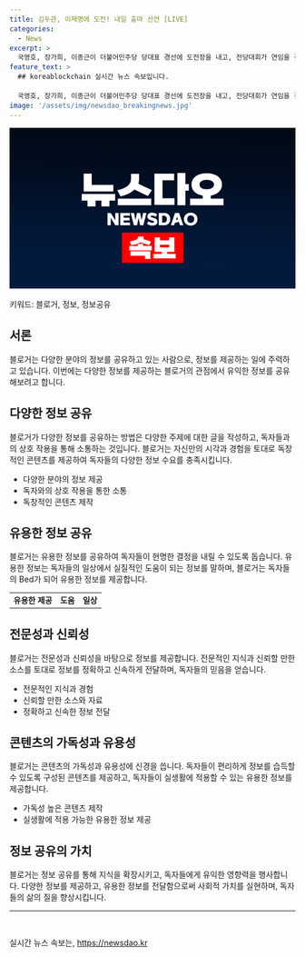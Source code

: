 ```yaml
---
title: 김두관, 이재명에 도전! 내일 출마 선언 [LIVE]
categories:
  - News
excerpt: >
  국영호, 장가희, 이종근이 더불어민주당 당대표 경선에 도전장을 내고, 전당대회가 연임을 결정하면서 당 내부 양상이 긴장되고 있는 가운데, 이재명과 김두관의 경합이 예상되는 가운데 누가 최종적인 당 대표가 될지에 대한 관심이 뜨겁다.
feature_text: >
  ## koreablockchain 실시간 뉴스 속보입니다.

  국영호, 장가희, 이종근이 더불어민주당 당대표 경선에 도전장을 내고, 전당대회가 연임을 결정하면서 당 내부 양상이 긴장되고 있는 가운데, 이재명과 김두관의 경합이 예상되는 가운데 누가 최종적인 당 대표가 될지에 대한 관심이 뜨겁다.
image: '/assets/img/newsdao_breakingnews.jpg'
---
```


<p><img src="/assets/img/newsdao_breakingnews.jpg" alt="koreablockchain 속보" /></p>

<p>키워드: 블로거, 정보, 정보공유</p>

<h2 data-ke-size="size26">서론</h2>

<p data-ke-size="size16">블로거는 다양한 분야의 정보를 공유하고 있는 사람으로, 정보를 제공하는 일에 주력하고 있습니다. 이번에는 다양한 정보를 제공하는 블로거의 관점에서 유익한 정보를 공유해보려고 합니다.</p>

<h2 data-ke-size="size26">다양한 정보 공유</h2>

<p data-ke-size="size16">블로거가 다양한 정보를 공유하는 방법은 다양한 주제에 대한 글을 작성하고, 독자들과의 상호 작용을 통해 소통하는 것입니다. 블로거는 자신만의 시각과 경험을 토대로 독창적인 콘텐츠를 제공하여 독자들의 다양한 정보 수요를 충족시킵니다.</p>

<ul>
  <li>다양한 분야의 정보 제공</li>
  <li>독자와의 상호 작용을 통한 소통</li>
  <li>독창적인 콘텐츠 제작</li>
</ul>

<h2 data-ke-size="size26">유용한 정보 공유</h2>

<p data-ke-size="size16">블로거는 유용한 정보를 공유하여 독자들이 현명한 결정을 내릴 수 있도록 돕습니다. 유용한 정보는 독자들의 일상에서 실질적인 도움이 되는 정보를 말하며, 블로거는 독자들의 Bed가 되어 유용한 정보를 제공합니다.</p>

<table>
  <tr>
    <td style="text-align: center; height: 17px;"><b>유용한 제공</b></td>
    <td style="text-align: center; height: 17px;"><b>도움</b></td>
    <td style="text-align: center; height: 17px;"><b>일상</b></td>
  </tr>
</table>

<h2 data-ke-size="size26">전문성과 신뢰성</h2>

<p data-ke-size="size16">블로거는 전문성과 신뢰성을 바탕으로 정보를 제공합니다. 전문적인 지식과 신뢰할 만한 소스를 토대로 정보를 정확하고 신속하게 전달하며, 독자들의 믿음을 얻습니다.</p>

<ul>
  <li>전문적인 지식과 경험</li>
  <li>신뢰할 만한 소스와 자료</li>
  <li>정확하고 신속한 정보 전달</li>
</ul>

<h2 data-ke-size="size26">콘텐츠의 가독성과 유용성</h2>

<p data-ke-size="size16">블로거는 콘텐츠의 가독성과 유용성에 신경을 씁니다. 독자들이 편리하게 정보를 습득할 수 있도록 구성된 콘텐츠를 제공하고, 독자들이 실생활에 적용할 수 있는 유용한 정보를 제공합니다.</p>

<ul>
  <li>가독성 높은 콘텐츠 제작</li>
  <li>실생활에 적용 가능한 유용한 정보 제공</li>
</ul>

<h2 data-ke-size="size26">정보 공유의 가치</h2>

<p data-ke-size="size16">블로거는 정보 공유를 통해 지식을 확장시키고, 독자들에게 유익한 영향력을 행사합니다. 다양한 정보를 제공하고, 유용한 정보를 전달함으로써 사회적 가치를 실현하며, 독자들의 삶의 질을 향상시킵니다.</p>

<hr>

<p data-ke-size="size16">&nbsp;</p>
실시간 뉴스 속보는, <a href="https://newsdao.kr" rel="dofollow">https://newsdao.kr</a>


